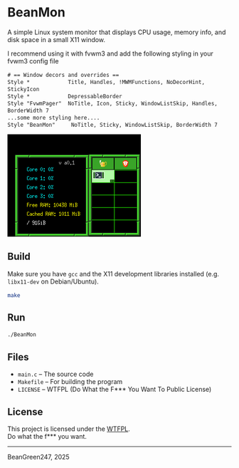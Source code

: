# BeanMon

A simple Linux system monitor that displays CPU usage, memory info, and disk space in a small X11 window.

I recommend using it with fvwm3 and add the following styling in your fvwm3 config file

```
# == Window decors and overrides ==
Style *            Title, Handles, !MWMFunctions, NoDecorHint, StickyIcon
Style *            DepressableBorder 
Style "FvwmPager"  NoTitle, Icon, Sticky, WindowListSkip, Handles, BorderWidth 7
...some more styling here....
Style "BeanMon"     NoTitle, Sticky, WindowListSkip, BorderWidth 7
```

![screenshot](screen.png)

## Build

Make sure you have `gcc` and the X11 development libraries installed (e.g. `libx11-dev` on Debian/Ubuntu).

```bash
make
```

## Run

```bash
./BeanMon
```

## Files

- `main.c` – The source code
- `Makefile` – For building the program
- `LICENSE` – WTFPL (Do What the F*** You Want To Public License)

## License

This project is licensed under the [WTFPL](http://www.wtfpl.net/).  
Do what the f*** you want.

---
BeanGreen247, 2025

